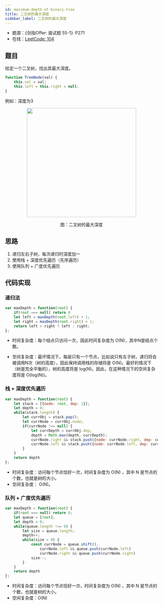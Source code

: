 ```yaml
---
id: maximum-depth-of-binary-tree
title: 二叉树的最大深度
sidebar_label: 二叉树的最大深度
---
```


- 题源：《剑指Offer: 面试题 55-1》P271
- 在线：[LeetCode: 104](https://leetcode-cn.com/problems/maximum-depth-of-binary-tree/)

## 题目

给定一个二叉树，找出其最大深度。
```js
function TreeNode(val) {
    this.val = val;
    this.left = this.right = null;
}
```
例如：深度为3

<div align="center">
    <img width="360" src="https://cosmos-x.oss-cn-hangzhou.aliyuncs.com/C4rOow.png" />
    <p>图：二叉树的最大深度</p>
</div>

## 思路
1. 递归左右子树，每次递归时深度加一
2. 使用栈 + 深度优先遍历（先序遍历）
3. 使用队列 + 广度优先遍历

## 代码实现

### 递归法
```js
var maxDepth = function(root) {
    if(root === null) return 0
    let left = maxDepth(root.left) + 1;
    let right = maxDepth(root.right) + 1;
    return left > right ? left : right;
};
```
- 时间复杂度：每个结点只访问一次，因此时间复杂度为 O(N)，其中N是结点个数。

- 空间复杂度：最坏情况下，每层只有一个节点，比如说只有左子树，递归将会被调用N次（树的高度），因此保持调用栈的存储将是 O(N)。最好的情况下（树是完全平衡的），树的高度将是 log(N)。因此，在这种情况下的空间复杂度将是 O(log(N))。

### 栈 + 深度优先遍历

```js
var maxDepth = function(root) {
    let stack = [{node: root, dep: 1}];
    let depth = 0;
    while(stack.length) {
        let currObj = stack.pop();
        let currNode = currObj.node;
        if(currNode !== null) {
            let currDepth = currObj.dep;
            depth = Math.max(depth, currDepth);
            currNode.right && stack.push({node: currNode.right, dep: currDepth + 1});
            currNode.left && stack.push({node: currNode.left, dep: currDepth + 1});
        }
    }
    return depth
};
```
- 时间复杂度：访问每个节点恰好一次，时间复杂度为 O(N) ，其中 N 是节点的个数，也就是树的大小。
- 空间复杂度： O(N)。

### 队列 + 广度优先遍历

```js
var maxDepth = function(root) {
    if(root === null) return 0;
    let queue = [root];
    let depth = 0;
    while(queue.length !== 0) {
        let size = queue.length;
        depth++;
        while(size > 0) {
            const currNode = queue.shift();
                currNode.left && queue.push(currNode.left)
                currNode.right && queue.push(currNode.right)
            size--;
        }
    }
    return depth
};
```
- 时间复杂度：访问每个节点恰好一次，时间复杂度为 O(N) ，其中 N 是节点的个数，也就是树的大小。
- 空间复杂度：O(N)